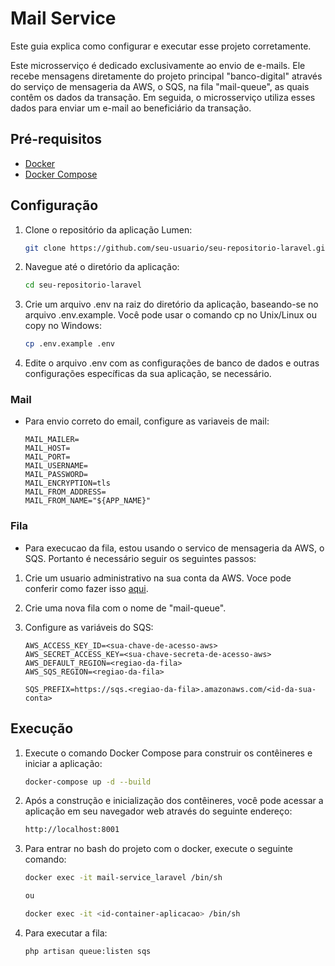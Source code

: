 # Mail Service

Este guia explica como configurar e executar esse projeto corretamente.

Este microsserviço é dedicado exclusivamente ao envio de e-mails. Ele recebe mensagens diretamente do projeto principal "banco-digital" através do serviço de mensageria da AWS, o SQS, na fila "mail-queue", as quais contêm os dados da transação. Em seguida, o microsserviço utiliza esses dados para enviar um e-mail ao beneficiário da transação.

## Pré-requisitos

- [Docker](https://docs.docker.com/get-docker/)
- [Docker Compose](https://docs.docker.com/compose/install/)

## Configuração

1. Clone o repositório da aplicação Lumen:

   ```bash
   git clone https://github.com/seu-usuario/seu-repositorio-laravel.git

2. Navegue até o diretório da aplicação:

   ```bash
   cd seu-repositorio-laravel

3. Crie um arquivo .env na raiz do diretório da aplicação, baseando-se no arquivo .env.example. Você pode usar o comando cp no Unix/Linux ou copy no Windows:

   ```bash
   cp .env.example .env

4. Edite o arquivo .env com as configurações de banco de dados e outras configurações específicas da sua aplicação, se necessário.

### Mail

- Para envio correto do email, configure as variaveis de mail:

    ```dotenv
    MAIL_MAILER=
    MAIL_HOST=
    MAIL_PORT=
    MAIL_USERNAME=
    MAIL_PASSWORD=
    MAIL_ENCRYPTION=tls
    MAIL_FROM_ADDRESS=
    MAIL_FROM_NAME="${APP_NAME}"

### Fila

- Para execucao da fila, estou usando o servico de mensageria da AWS, o SQS. Portanto é necessário seguir os seguintes passos:

1. Crie um usuario administrativo na sua conta da AWS. Voce pode conferir como fazer isso [aqui](https://docs.aws.amazon.com/AWSSimpleQueueService/latest/SQSDeveloperGuide/sqs-setting-up.html).

2. Crie uma nova fila com o nome de "mail-queue".

3. Configure as variáveis do SQS:

    ```dotenv
    AWS_ACCESS_KEY_ID=<sua-chave-de-acesso-aws>
    AWS_SECRET_ACCESS_KEY=<sua-chave-secreta-de-acesso-aws>
    AWS_DEFAULT_REGION=<regiao-da-fila>
    AWS_SQS_REGION=<regiao-da-fila>
    
    SQS_PREFIX=https://sqs.<regiao-da-fila>.amazonaws.com/<id-da-sua-conta>
    
## Execução

1. Execute o comando Docker Compose para construir os contêineres e iniciar a aplicação:

   ```bash
   docker-compose up -d --build

2. Após a construção e inicialização dos contêineres, você pode acessar a aplicação em seu navegador web através do seguinte endereço:

    ```bash
   http://localhost:8001

3. Para entrar no bash do projeto com o docker, execute o seguinte comando:

    ```bash
   docker exec -it mail-service_laravel /bin/sh
   
   ou
   
   docker exec -it <id-container-aplicacao> /bin/sh
   
4. Para executar a fila:

    ```bash
   php artisan queue:listen sqs
